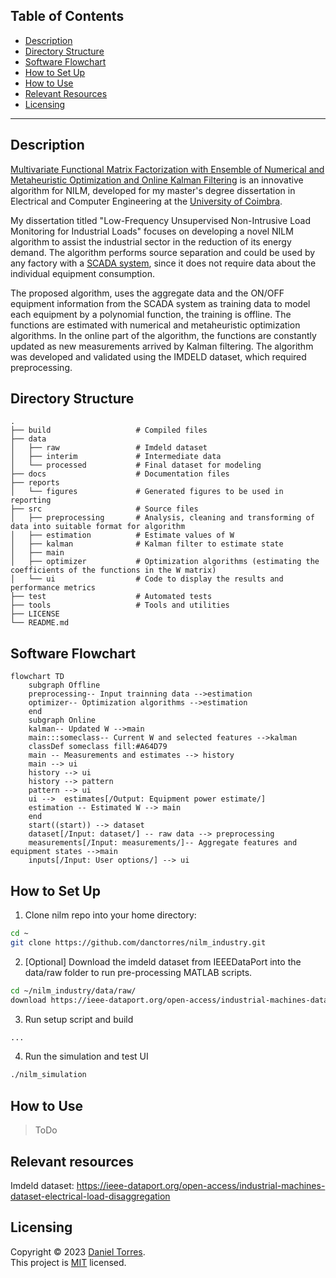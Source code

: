 Table of Contents
------

* [Description](#description)
* [Directory Structure](#directory-structure)
* [Software Flowchart](#software-flowchart)
* [How to Set Up](#how-to-set-up)
* [How to Use](#how-to-use)
* [Relevant Resources](#relevant-resources)
* [Licensing](#licensing)
---


Description
------
[Multivariate Functional Matrix Factorization with Ensemble of Numerical and Metaheuristic Optimization and Online Kalman Filtering](https://github.com/danctorres/nilm_disseration) is an innovative algorithm for NILM, developed for my master's degree dissertation in Electrical and Computer Engineering at the [University of Coimbra](https://www.uc.pt/).

My dissertation titled "Low-Frequency Unsupervised Non-Intrusive Load Monitoring for Industrial Loads" focuses on developing a novel NILM algorithm to assist the industrial sector in the reduction of its energy demand. The algorithm performs source separation and could be used by any factory with a [SCADA system](https://en.wikipedia.org/wiki/SCADA), since it does not require data about the individual equipment consumption.


The proposed algorithm, uses the aggregate data and the ON/OFF equipment information from the SCADA system as training data to model each equipment by a polynomial function, the training is offline. The functions are estimated with numerical and metaheuristic optimization algorithms. In the online part of the algorithm, the functions are constantly updated as new measurements arrived by Kalman filtering.
The algorithm was developed and validated using the IMDELD dataset, which required preprocessing.


Directory Structure
------
    .
    ├── build                   # Compiled files
    ├── data
    │   ├── raw                 # Imdeld dataset
    │   ├── interim             # Intermediate data
    │   └── processed           # Final dataset for modeling
    ├── docs                    # Documentation files
    ├── reports					
    │   └── figures             # Generated figures to be used in reporting 
    ├── src                     # Source files
    │   ├── preprocessing       # Analysis, cleaning and transforming of data into suitable format for algorithm
    │   ├── estimation          # Estimate values of W
    │   ├── kalman              # Kalman filter to estimate state
    │   ├── main
    │   ├── optimizer           # Optimization algorithms (estimating the coefficients of the functions in the W matrix)
    │   └── ui                  # Code to display the results and performance metrics
    ├── test                    # Automated tests
    ├── tools                   # Tools and utilities
    ├── LICENSE
    └── README.md


Software Flowchart
------
```mermaid
flowchart TD
    subgraph Offline
    preprocessing-- Input trainning data -->estimation
    optimizer-- Optimization algorithms -->estimation
    end
    subgraph Online
    kalman-- Updated W -->main
    main:::someclass-- Current W and selected features -->kalman
    classDef someclass fill:#A64D79
    main -- Measurements and estimates --> history
    main --> ui
    history --> ui
    history --> pattern
    pattern --> ui
    ui -->  estimates[/Output: Equipment power estimate/]
    estimation -- Estimated W --> main
    end
    start((start)) --> dataset
    dataset[/Input: dataset/] -- raw data --> preprocessing
    measurements[/Input: measurements/]-- Aggregate features and equipment states -->main
    inputs[/Input: User options/] --> ui
```
  

How to Set Up
------
1. Clone nilm repo into your home directory:
``` bash
cd ~
git clone https://github.com/danctorres/nilm_industry.git
```
2. [Optional] Download the imdeld dataset from IEEEDataPort into the data/raw folder to run pre-processing MATLAB scripts.
``` bash
cd ~/nilm_industry/data/raw/
download https://ieee-dataport.org/open-access/industrial-machines-dataset-electrical-load-disaggregation
```
3. Run setup script and build
``` bash
...
```
4. Run the simulation and test UI
``` bash
./nilm_simulation
```

How to Use
------
> ToDo


Relevant resources
------
Imdeld dataset: https://ieee-dataport.org/open-access/industrial-machines-dataset-electrical-load-disaggregation

Licensing
------
Copyright © 2023 [Daniel Torres](https://github.com/danctorres).<br />
This project is [MIT](https://github.com/danctorres/nilm_disseration/blob/main/LICENSE) licensed.

